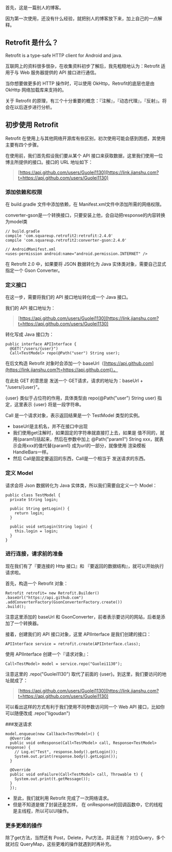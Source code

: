 首先，这是一篇别人的博客。

因为第一次使用，还没有什么经验，就把别人的博客放下来，加上自己的一点解释。

## Retrofit 是什么？

Retrofit is a type-safe HTTP client for Android and java.

互联网上的资料很多很杂，在收集资料初步了解后，我先粗糙地认为：Retrofit 适用于与 Web 服务器提供的 API 接口进行通信。

当你想要做更多的 HTTP 操作时，可以使用 OkHttp，Retrofit的底层也是由 OkHttp 网络加载库来支持的。

关于 Retrofit 的原理，有三个十分重要的概念：『注解』，『动态代理』，『反射』。将会在以后逐步进行分析。

## 初步使用 Retrofit

Retrofit 在使用上与其他网络开源库有些区别，初次使用可能会感到困惑，其使用主要有四个步骤。

在使用前，我们首先假设我们要从某个 API 接口来获取数据，这里我们使用一位博主所提供的接口。接口的 URL 地址如下：

> [https://api.github.com/users/Guolei1130](https://link.jianshu.com?t=https://api.github.com/users/Guolei1130)

### 添加依赖和权限

在 build.gradle 文件中添加依赖，在 Manifest.xml文件中添加所需的网络权限。

converter-gson是一个转换接口，只要安装上他，会自动把response的内容转换为model类

```
// build.gradle
compile 'com.squareup.retrofit2:retrofit:2.4.0'
compile 'com.squareup.retrofit2:converter-gson:2.4.0'

// AndroidManifest.xml
<uses-permission android:name="android.permission.INTERNET" />

```

在 Retrofit 2.0 中，如果要将 JSON 数据转化为 Java 实体类对象，需要自己显式指定一个 Gson Converter。

### 定义接口

在这一步，需要将我们的 API 接口地址转化成一个 Java 接口。

我们的 API 接口地址为：

> [https://api.github.com/users/Guolei1130](https://link.jianshu.com?t=https://api.github.com/users/Guolei1130)

转化写成 Java 接口为：

```
public interface APIInterface {
  @GET("/users/{user}")
  Call<TestModel> repo(@Path("user") String user);

```

在后文构造 Retrofit 对象时会添加一个 baseUrl（[https://api.github.com](https://link.jianshu.com?t=https://api.github.com)）。

在此处 GET 的意思是 发送一个 GET请求，请求的地址为：baseUrl + "/users/{user}"。

{user} 类似于占位符的作用，具体类型由 repo(@Path("user") String user) 指定，这里表示 {user} 将是一段字符串。

Call<TestModel> 是一个请求对象，<TestModel>表示返回结果是一个 TestModel 类型的实例。



* baseUrl是主机名，并不在接口中出现
* 我们使用get注解时，如果固定的字符串就直接打上去，如果是 值不同的，就用{param1}括起来，然后在参数中加上 @Path("param1") String xxx，就表示会用xxx的值代替{param1} 成为url的一部分，就像使用 渲染模板 HandleBars一样。
* 然后 Call<T>是固定要返回的东西，Call是一个相当于 发送请求的东西。



### 定义 Model

请求会将 Json 数据转化为 Java 实体类，所以我们需要自定义一个 Model：

```
public class TestModel {
  private String login;

  public String getLogin() {
    return login;
  }

  public void setLogin(String login) {
    this.login = login;
  }
}

```



### 进行连接，请求前的准备

现在我们有了『要连接的 Http 接口』和 『要返回的数据结构』，就可以开始执行请求啦。

首先，构造一个 Retrofit 对象：

```
Retrofit retrofit= new Retrofit.Builder()
.baseUrl("https://api.github.com")
.addConverterFactory(GsonConverterFactory.create())
.build();

```

注意这里添加的 baseUrl 和 GsonConverter，前者表示要访问的网站，后者是添加了一个转换器。

接着，创建我们的 API 接口对象，这里 APIInterface 是我们创建的接口：

```
APIInterface service = retrofit.create(APIInterface.class);

```

使用 APIInterface 创建一个『请求对象』：

```
Call<TestModel> model = service.repo("Guolei1130");
```

注意这里的 .repo("Guolei1130") 取代了前面的 {user}。到这里，我们要访问的地址就成了：

> [https://api.github.com/users/Guolei1130](https://link.jianshu.com?t=https://api.github.com/users/Guolei1130)

可以看出这样的方式有利于我们使用不同参数访问同一个 Web API 接口，比如你可以随便改成 .repo("ligoudan")





###发送请求

```
model.enqueue(new Callback<TestModel>() {
  @Override
  public void onResponse(Call<TestModel> call, Response<TestModel> response) {
    // Log.e("Test", response.body().getLogin());
    System.out.print(response.body().getLogin());
  }

  @Override
  public void onFailure(Call<TestModel> call, Throwable t) {
    System.out.print(t.getMessage());
  }
  });

```

* 至此，我们就利用 Retrofit 完成了一次网络请求。
* 但是不知道是做了封装还是怎样，  在  onResponse的回调函数中，它的线程是主线程，所以可以UI操作。







### 更多更难的操作

除了get方法，当然还有  Post，Delete，Put方法，并且还有 ？对应Query，多个就对应 QueryMap，这些更难的操作就遇到时再补充。